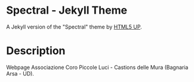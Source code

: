 # Spectral - Jekyll Theme
A Jekyll version of the "Spectral" theme by [HTML5 UP](https://html5up.net/).

# Description
Webpage Associazione Coro Piccole Luci - Castions delle Mura (Bagnaria Arsa - UD).
